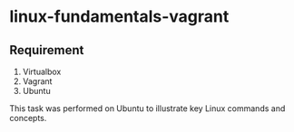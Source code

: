 # linux-fundamentals-vagrant
## Requirement
1. Virtualbox
2. Vagrant
3. Ubuntu

    
This task was performed on Ubuntu to illustrate key Linux commands and concepts.
